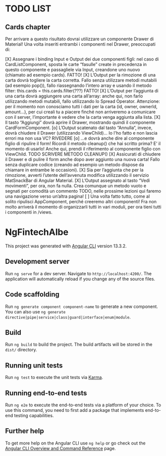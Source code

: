 # TODO LIST

## Cards chapter

Per arrivare a questo risultato dovrai utilizzare un componente Drawer di Material! Una volta inseriti entrambi i componenti nel Drawer, preoccupati di:

[X] Assegnare i binding Input e Output dei due componenti figli:
    nel caso di CardListComponent,
    sposta le carte “fasulle” create in precedenza in questo componente
    e passagliele via Input,
    creandone uno nuovo (chiamato ad esempio cards).
    FATTO!
[X] L’Output per la rimozione di una carta dovrà togliere la carta corretta.
    Fallo senza utilizzare metodi mutabili (ad esempio pop()),
    fallo riassegnando l’intero array e usando il metodo filter:
    this.cards = this.cards.filter(???)
    FATTO!
[X] L’Output per l’aggiunta di una carta dovrà aggiungere una carta all’array:
    anche qui, non farlo utilizzando metodi mutabili,
    fallo utilizzando lo Spread Operator.
    Attenzione:
    per il momento non conosciamo tutti i dati per la carta
    (id, owner, ownerId, amount…),
    per cui creali tu a piacere finché non arriveremo a comunicare con il server, l’importante è vedere che la carta venga aggiunta alla lista.
[X] Il tasto “Aggiungi” dovrà aprire il Drawer,
    mostrando quindi il componente CardFormComponent.
[o] L’Output scatenato dal tasto “Annulla“,
    invece, dovrà chiudere il Drawer (utilizzando ViewChild)…
    Io l'ho fatto e non lascia errori ma non usa VC? RIVEDERE
[o] …e dovrà anche dire al componente figlio di ripulire il form!
    Ricordi il metodo cleanup() che hai scritto prima?
    E’ il momento di usarlo! Anche qui, prendi il riferimento al componente figlio con ViewChild.
    TODO SCRIVERE METODO CLEANUP()
[X] Assicurati di chiudere il Drawer e di pulire il form anche dopo
    aver aggiunto una nuova carta!
    Fallo senza duplicare codice (creando ad esempio un metodo
    dispose da chiamare in entrambe le occasioni).
[X] Sia per l’aggiunta che per la rimozione,
    avverti l’utente dell’avvenuta modifica utilizzando il servizio
    MatSnackBar di Angular Material.
[X] L’Output assegnato al tasto “Vedi movimenti“,
    per ora, non fa nulla. Crea comunque un metodo vuoto e segnati per comodità un commento TODO, nelle prossime lezioni qui faremo una navigazione verso un’altra pagina!
[ ] Una volta fatto tutto,
    come al solito ripulisci AppComponent,
    perché creeremo altri componenti!
    Fra non molto arriverà il momento di organizzarli tutti in vari moduli,
    per ora tieni tutti i componenti in /views.


# NgFintechAlbe

This project was generated with [Angular CLI](https://github.com/angular/angular-cli) version 13.3.2.

## Development server

Run `ng serve` for a dev server. Navigate to `http://localhost:4200/`. The application will automatically reload if you change any of the source files.

## Code scaffolding

Run `ng generate component component-name` to generate a new component. You can also use `ng generate directive|pipe|service|class|guard|interface|enum|module`.

## Build

Run `ng build` to build the project. The build artifacts will be stored in the `dist/` directory.

## Running unit tests

Run `ng test` to execute the unit tests via [Karma](https://karma-runner.github.io).

## Running end-to-end tests

Run `ng e2e` to execute the end-to-end tests via a platform of your choice. To use this command, you need to first add a package that implements end-to-end testing capabilities.

## Further help

To get more help on the Angular CLI use `ng help` or go check out the [Angular CLI Overview and Command Reference](https://angular.io/cli) page.
